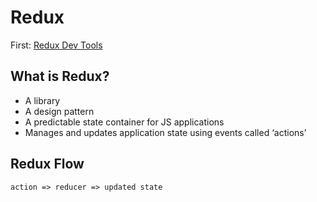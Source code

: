 # Redux

First: [Redux Dev Tools](https://github.com/zalmoxisus/redux-devtools-extension)

## What is Redux?

- A library
- A design pattern
- A predictable state container for JS applications
- Manages and updates application state using events called ‘actions’

## Redux Flow

```action => reducer => updated state```

